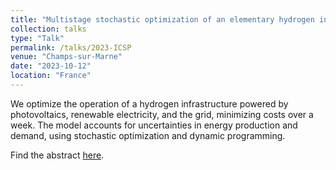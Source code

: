 ```yaml
---
title: "Multistage stochastic optimization of an elementary hydrogen infrastructure"
collection: talks
type: "Talk"
permalink: /talks/2023-ICSP
venue: "Champs-sur-Marne"
date: "2023-10-12"
location: "France"
---
```

We optimize the operation of a hydrogen infrastructure powered by photovoltaics, renewable electricity, and the grid, minimizing costs over a week. The model accounts for uncertainties in energy production and demand, using stochastic optimization and dynamic programming.

Find the abstract [here](https://cermics-lab.enpc.fr/seso2023/).

